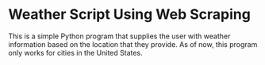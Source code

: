 # Weather Script Using Web Scraping

This is a simple Python program that supplies the user with weather information based on the location that they provide.
As of now, this program only works for cities in the United States.
